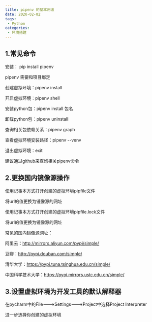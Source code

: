 ```yaml
---
title: pipenv 的基本用法
date: 2020-02-02
tags:
 - Python
categories: 
 - 环境搭建
---
```


## 1.常见命令

安装： pip install pipenv

pipenv 需要和项目绑定

创建虚拟环境：pipenv install

开启虚拟环境：pipenv shell

安装python包：pipenv install 包名

卸载python包：pipenv uninstall 

查询相关包依赖关系：pipenv graph

查看虚拟环境安装路径：pipenv --venv

退出虚拟环境：exit

建议通过github来查询相关pipenv命令



## 2.更换国内镜像源操作

使用记事本方式打开创建的虚拟环境pipfile文件

将url的值更换为镜像源的网址

使用记事本方式打开创建的虚拟环境pipfile.lock文件

将url的值更换为镜像源的网址

常见的国内镜像源网址：

阿里云：http://mirrors.aliyun.com/pypi/simple/

豆瓣：http://pypi.douban.com/simple/

清华大学：https://pypi.tuna.tsinghua.edu.cn/simple/

中国科学技术大学：https://pypi.mirrors.ustc.edu.cn/simple/



## 3.设置虚拟环境为开发工具的默认解释器

在pycharm中的File--->Settings--->Project中选择Project Interpreter

进一步选择你创建的虚拟环境

